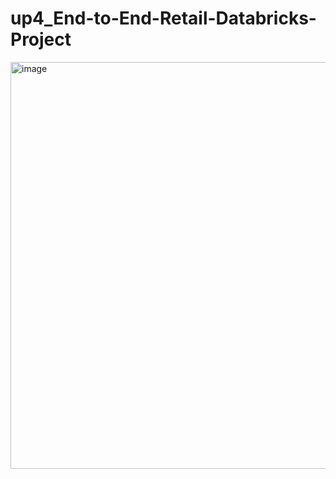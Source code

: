 # up4_End-to-End-Retail-Databricks-Project

<img width="1356" height="651" alt="image" src="https://github.com/user-attachments/assets/b08bb430-08a1-4939-9a25-15b68271e26b" />

